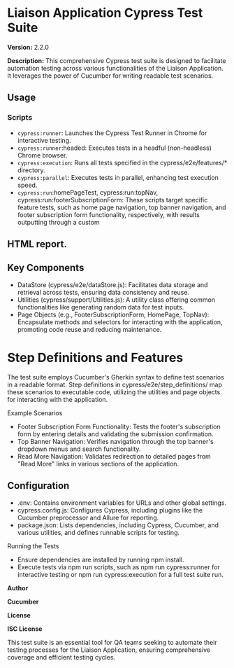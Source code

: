 
# Liaison Application Cypress Test Suite

**Version:** 2.2.0

**Description:** This comprehensive Cypress test suite is designed to facilitate automation testing across various functionalities of the Liaison Application. It leverages the power of Cucumber for writing readable test scenarios.

## Usage

### Scripts

- `cypress:runner`: Launches the Cypress Test Runner in Chrome for interactive testing.
- `cypress:runner`:headed: Executes tests in a headful (non-headless) Chrome browser.
- `cypress:execution`: Runs all tests specified in the cypress/e2e/features/* directory.
- `cypress:parallel`: Executes tests in parallel, enhancing test execution speed.
- `cypress:run`:homePageTest, cypress:run:topNav, cypress:run:footerSubscriptionForm: These scripts target specific feature tests, such as home page navigation, top banner navigation, and footer subscription form functionality, respectively, with results outputting through a custom 

## HTML report.
## Key Components
- DataStore (cypress/e2e/dataStore.js): Facilitates data storage and retrieval across tests, ensuring data consistency and reuse.
- Utilities (cypress/support/Utilities.js): A utility class offering common functionalities like generating random data for test inputs.
- Page Objects (e.g., FooterSubscriptionForm, HomePage, TopNav): Encapsulate methods and selectors for interacting with the application, promoting code reuse and reducing maintenance.

# Step Definitions and Features

The test suite employs Cucumber's Gherkin syntax to define test scenarios in a readable format. Step definitions in cypress/e2e/step_definitions/ map these scenarios to executable code, utilizing the utilities and page objects for interacting with the application.

Example Scenarios

- Footer Subscription Form Functionality: Tests the footer's subscription form by entering details and validating the submission confirmation.
- Top Banner Navigation: Verifies navigation through the top banner's dropdown menus and search functionality.
- Read More Navigation: Validates redirection to detailed pages from "Read More" links in various sections of the application.

## Configuration
- .env: Contains environment variables for URLs and other global settings.
- cypress.config.js: Configures Cypress, including plugins like the Cucumber preprocessor and Allure for reporting.
- package.json: Lists dependencies, including Cypress, Cucumber, and various utilities, and defines runnable scripts for testing.

Running the Tests

- Ensure dependencies are installed by running npm install.
- Execute tests via npm run scripts, such as npm run cypress:runner for interactive testing or npm run cypress:execution for a full test suite run.

**Author**

**Cucumber**

**License**

**ISC License**

This test suite is an essential tool for QA teams seeking to automate their testing processes for the Liaison Application, ensuring comprehensive coverage and efficient testing cycles.




